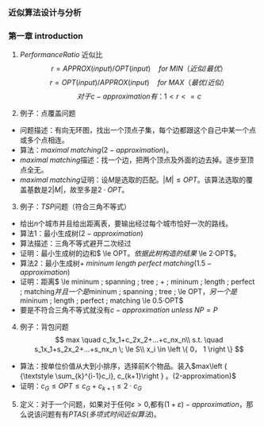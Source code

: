 ### 近似算法设计与分析

### 第一章  introduction
1. $Performance Ratio$ 近似比
$$r = APPROX(input) / OPT(input) \quad for \; MIN（近似/最优）
$$
$$
    r = OPT(input) / APPROX(input) \quad for \; MAX（最优/近似）
$$
$$
对于c-approximation有：1 < r <= c
$$
    
2. 例子：点覆盖问题
- 问题描述：有向无环图，找出一个顶点子集，每个边都跟这个自己中某一个点或多个点相连。
- 算法：$maximal \; matching(2-approximation)$。
- $maximal \; matching$描述：找一个边，把两个顶点及外面的边去掉。逐步至顶点全无。
- $maximal \; matching$证明：设$M$是选取的匹配。$|M| \le OPT$。该算法选取的覆盖基数是$2|M|$，故至多是$2·OPT$。

3. 例子：$TSP$问题（符合三角不等式）
- 给出$n$个城市并且给出距离表，要输出经过每个城市恰好一次的路线。
- 算法1：最小生成树$(2-approximation)$
- 算法描述：三角不等式避开二次经过
- 证明：最小生成树的边和$ \le OPT$。依据此树构造的结果$ \le 2·OPT$。
- 算法2：最小生成树$+ \; mininum \; length \; perfect \; matching(1.5-approximation)$
- 证明：距离$ \le mininum \; spanning \; tree \; + \; mininum \; length \; perfect \; matching$并且一个是$mininum \; spanning \; tree \;  \le OPT$，另一个是$mininum \; length \; perfect \; matching  \le 0.5·OPT$
- 要是不符合三角不等式就没有$c-approximation \; unless \; NP=P$

4. 例子：背包问题
$$
max \quad c_1x_1+c_2x_2+...+c_nx_n\\
s.t. \quad s_1x_1+s_2x_2+...+s_nx_n  \; \le S\\
x_i \in \left \{ 0， 1 \right \} 
$$
- 算法：按单位价值从大到小排序，选择前K个物品。装入$max\left \{  {\textstyle \sum_{k}^{i-1}c_i}, c_{k+1}\right \} $。$(2-approximation)$
- 证明：$c_G\le OPT\le c_G + c_{k+1} \le 2·c_G$

5. 定义：对于一个问题，如果对于任何$\varepsilon >0$,都有$(1+\varepsilon)-approximation$，那么说该问题有有$PTAS(多项式时间近似算法)$。
